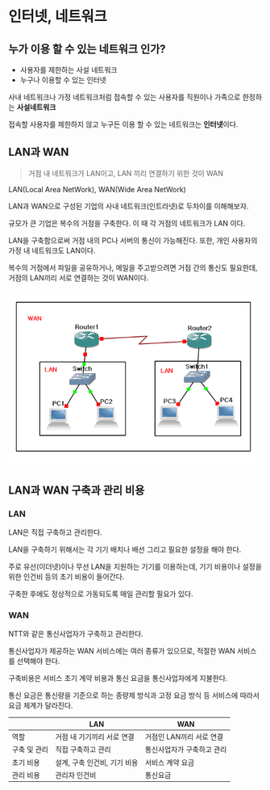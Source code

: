 # 인터넷, 네트워크



## 누가 이용 할 수 있는 네트워크 인가?

- 사용자를 제한하는 사설 네트워크
- 누구나  이용할 수 있는 인터넷



사내 네트워크나 가정 네트워크처럼 접속할 수 있는 사용자를 직원이나 가족으로 한정하는 **사설네트워크**

접속할 사용자를 제한하지 않고 누구든 이용 할 수 있는 네트워크는 **인터넷**이다.



## LAN과 WAN

> 거점 내 네트워크가 LAN이고, LAN 끼리 연결하기 위한 것이 WAN

LAN(Local Area NetWork), WAN(Wide Area NetWork)



LAN과 WAN으로 구성된 기업의 사내 네트워크(인트라넷)로 두차이를 이해해보자.

규모가 큰 기업은 복수의 거점을 구축한다. 이 때 각 거점의 네트워크가 LAN 이다.

LAN을 구축함으로써 거점 내의 PC나 서버의 통신이 가능해진다. 또한, 개인 사용자의 가정 내 네트워크도 LAN이다.



복수의 거점에서 파일을 공유하거나, 메일을 주고받으려면 거점 간의 통신도 필요한데, 거점의 LAN끼리 서로 연결하는 것이 WAN이다.

![LAN과 WAN의 차이점](md-images/993FBB395D65129312.png)

## LAN과 WAN 구축과 관리 비용

### LAN

LAN은 직접 구축하고 관리한다.

LAN을 구축하기 위해서는 각 기기 배치나 배선 그리고 필요한 설정을 해야 한다.

주로 유선(이더넷)이나 무선 LAN을 지원하는 기기를 이용하는데, 기기 비용이나 설정을 위한 인건비 등의 초기 비용이 들어간다.

구축한 후에도 정상적으로 가동되도록 매일 관리할 필요가 있다.



### WAN

NTT와 같은 통신사업자가 구축하고 관리한다.

통신사업자가 제공하는 WAN 서비스에는 여러 종류가 있으므로, 적절한 WAN 서비스를 선택해야 한다.

구축비용은 서비스 초기 계약 비용과 통신 요금을 통신사업자에게 지불한다.

통신 요금은 통신량을 기준으로 하는 종량제 방식과 고정 요금 방식 등 서비스에 따라서 요금 체계가 달라진다.

|              | LAN                          | WAN                        |
| ------------ | ---------------------------- | -------------------------- |
| 역할         | 거점 내 기기끼리 서로 연결   | 거점인 LAN끼리 서로 연결   |
| 구축 및 관리 | 직접 구축하고 관리           | 통신사업자가 구축하고 관리 |
| 초기 비용    | 설계, 구축 인건비, 기기 비용 | 서비스 계약 요금           |
| 관리 비용    | 관리자 인건비                | 통신요금                   |

